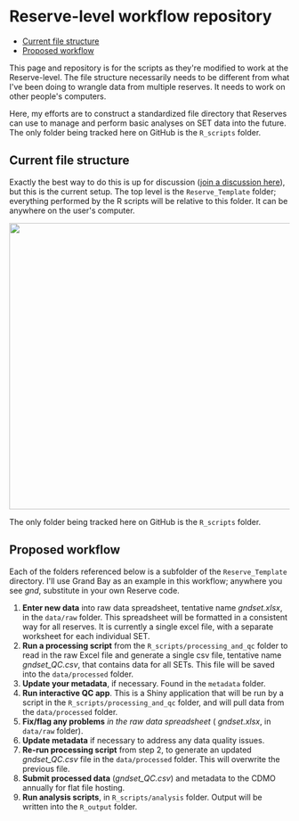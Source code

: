 Reserve-level workflow repository
================

-   [Current file structure](#current-file-structure)
-   [Proposed workflow](#proposed-workflow)

This page and repository is for the scripts as they're modified to work at the Reserve-level. The file structure necessarily needs to be different from what I've been doing to wrangle data from multiple reserves. It needs to work on other people's computers.

Here, my efforts are to construct a standardized file directory that Reserves can use to manage and perform basic analyses on SET data into the future. The only folder being tracked here on GitHub is the `R_scripts` folder.

Current file structure
----------------------

Exactly the best way to do this is up for discussion ([join a discussion here](https://docs.google.com/spreadsheets/d/1yUnDSISJnmqUBLvZN9xpS0PYvla1A0OECBVWL9UDmk4/edit?usp=sharing)), but this is the current setup. The top level is the `Reserve_Template` folder; everything performed by the R scripts will be relative to this folder. It can be anywhere on the user's computer.

<img src="other/file_structure_2019-01-11.png" width="514" style="display: block; margin: auto;" />

The only folder being tracked here on GitHub is the `R_scripts` folder.

Proposed workflow
-----------------

Each of the folders referenced below is a subfolder of the `Reserve_Template` directory. I'll use Grand Bay as an example in this workflow; anywhere you see *gnd*, substitute in your own Reserve code.

1.  **Enter new data** into raw data spreadsheet, tentative name *gndset.xlsx*, in the `data/raw` folder. This spreadsheet will be formatted in a consistent way for all reserves. It is currently a single excel file, with a separate worksheet for each individual SET.
2.  **Run a processing script** from the `R_scripts/processing_and_qc` folder to read in the raw Excel file and generate a single csv file, tentative name *gndset\_QC.csv*, that contains data for all SETs. This file will be saved into the `data/processed` folder.
3.  **Update your metadata**, if necessary. Found in the `metadata` folder.
4.  **Run interactive QC app**. This is a Shiny application that will be run by a script in the `R_scripts/processing_and_qc` folder, and will pull data from the `data/processed` folder.
5.  **Fix/flag any problems** *in the raw data spreadsheet* ( *gndset.xlsx*, in `data/raw` folder).
6.  **Update metadata** if necessary to address any data quality issues.
7.  **Re-run processing script** from step 2, to generate an updated *gndset\_QC.csv* file in the `data/processed` folder. This will overwrite the previous file.
8.  **Submit processed data** (*gndset\_QC.csv*) and metadata to the CDMO annually for flat file hosting.
9.  **Run analysis scripts**, in `R_scripts/analysis` folder. Output will be written into the `R_output` folder.
